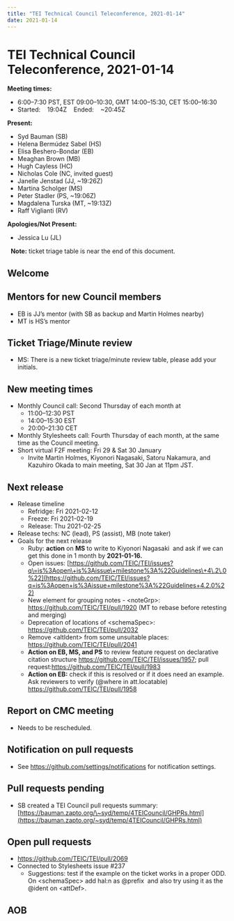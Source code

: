 ```yaml
---
title: "TEI Technical Council Teleconference, 2021-01-14"
date: 2021-01-14
---
```

# TEI Technical Council Teleconference, 2021-01-14
**Meeting times:** 


* 6:00–7:30 PST, EST 09:00–10:30, GMT 14:00–15:30, CET 15:00–16:30
* Started:    19:04Z    Ended:    \~20:45Z


**Present:**
* Syd Bauman (SB)
* Helena Bermúdez Sabel (HS)
* Elisa Beshero\-Bondar (EB)
* Meaghan Brown (MB)
* Hugh Cayless (HC)
* Nicholas Cole (NC, invited guest)
* Janelle Jenstad (JJ, \~19:26Z)
* Martina Scholger (MS)
* Peter Stadler (PS, \~19:06Z)
* Magdalena Turska (MT, \~19:13Z)
* Raff Viglianti (RV)


**Apologies/Not Present:**
* Jessica Lu (JL)


 
**Note:** ticket triage table is near the end of this document.


Welcome
-------


Mentors for new Council members
-------------------------------


* EB is JJ’s mentor (with SB as backup and Martin Holmes nearby)
* MT is HS’s mentor


Ticket Triage/Minute review
---------------------------


* MS: There is a new ticket triage/minute review table, please add your initials.


New meeting times
-----------------


* Monthly Council call: Second Thursday of each month at
	+ 11:00–12:30 PST
	+ 14:00–15:30 EST
	+ 20:00–21:30 CET
* Monthly Stylesheets call: Fourth Thursday of each month, at the same time as the Council meeting.
* Short virtual F2F meeting: Fri 29 \& Sat 30 January
	+ Invite Martin Holmes, Kiyonori Nagasaki, Satoru Nakamura, and Kazuhiro Okada to main meeting, Sat 30 Jan at 11pm JST.


Next release
------------


* Release timeline
	+ Refridge: Fri 2021\-02\-12
	+ Freeze: Fri 2021\-02\-19
	+ Release: Thu 2021\-02\-25
* Release techs: NC (lead), PS (assist), MB (note taker)
* Goals for the next release
	+ Ruby: **action** on **MS** to write to Kiyonori Nagasaki  and ask if we can get this done in 1 month by **2021\-01\-16\.**
	+ Open issues: [https://github.com/TEIC/TEI/issues?q\=is%3Aopen\+is%3Aissue\+milestone%3A%22Guidelines\+4\.2\.0%22](https://github.com/TEIC/TEI/issues?q=is%3Aopen+is%3Aissue+milestone%3A%22Guidelines+4.2.0%22)
	+ New element for grouping notes \- \<noteGrp\>: <https://github.com/TEIC/TEI/pull/1920> (MT to rebase before retesting and merging)
	+ Deprecation of locations of \<schemaSpec\>: <https://github.com/TEIC/TEI/pull/2032>
	+ Remove \<altIdent\> from some unsuitable places: <https://github.com/TEIC/TEI/pull/2041>
	+ **Action on EB, MS, and PS** to review feature request on declarative citation structure <https://github.com/TEIC/TEI/issues/1957>; pull request:<https://github.com/TEIC/TEI/pull/1983>
	+ **Action on EB:** check if this is resolved or if it does need an example. Ask reviewers to verify (@where in att.locatable) <https://github.com/TEIC/TEI/pull/1958>


Report on CMC meeting
---------------------


* Needs to be rescheduled.


Notification on pull requests
-----------------------------


* See <https://github.com/settings/notifications> for notification settings.


Pull requests pending
---------------------


* SB created a TEI Council pull requests summary: [https://bauman.zapto.org/\~syd/temp/4TEICouncil/GHPRs.html](https://bauman.zapto.org/~syd/temp/4TEICouncil/GHPRs.html)


Open pull requests
------------------


* <https://github.com/TEIC/TEI/pull/2069>
* Connected to Stylesheets issue \#237
	+ Suggestions: test if the example on the ticket works in a proper ODD. On \<schemaSpec\> add hal:n as @prefix  and also try using it as the @ident on \<attDef\>.


AOB
---

